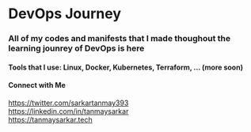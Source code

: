 # DevOps Journey

### All of my codes and manifests that I made thoughout the learning jounrey of DevOps is here

#### Tools that I use: Linux, Docker, Kubernetes, Terraform, ... (more soon)

#### Connect with Me

<https://twitter.com/sarkartanmay393> </br>
<https://linkedin.com/in/tanmaysarkar> </br>
<https://tanmaysarkar.tech> </br>
